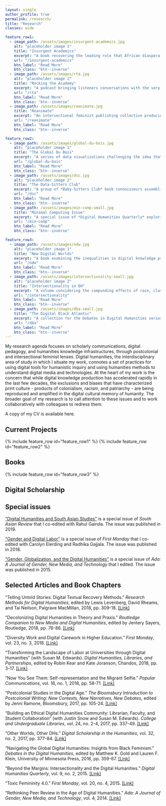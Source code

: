 ```yaml
---
layout: single
author_profile: true
permalink: /research/
title: "Research"
classes: wide

feature_row1:
  - image_path: /assets/images/insurgent-academics.jpg
    alt: "placeholder image 1"
    title: "Insurgent Academics"
    excerpt: "A book recovering the leading role that African diaspora, Latinx, indigenous, Asian American, and postcolonial scholars played in the rise of public humanities"
    url: "/insurgent-academics"
    btn_label: "Read More"
    btn_class: "btn--inverse"
  - image_path: /assets/images/rta.jpg
    alt: "placeholder image 2"
    title: "Rocking the Academy"
    excerpt: "A podcast bringing listeners conversations with the very best truth tellers who are formulating a new vision for the future of higher education"
    url: "/rta"
    btn_label: "Read More"
    btn_class: "btn--inverse"
  - image_path: /assets/images/reanimate.jpg
    title: "Reanimate"
    excerpt: "An intersectional feminist publishing collective producing digital editions of little-known writing by women in media industries"
    url: "/reanimate"
    btn_label: "Read More"
    btn_class: "btn--inverse"

feature_row2:
  - image_path: /assets/images/global-du-bois.jpg
    alt: "placeholder image 1"
    title: "The Global Du Bois"
    excerpt: "A series of data visualizations challenging the idea that W.E.B. Du Bois's investment in decolonization is a later development in his intellectual trajectory"
    url: "/global-du-bois"
    btn_label: "Read More"
    btn_class: "btn--inverse"
  - image_path: /assets/images/dsc.jpg
    alt: "placeholder image 2"
    title: "The Data-Sitters Club"
    excerpt: "A group of *Baby-Sitters Club* book connoisseurs assembling a comprehensive, colloquial guide to computational textual analysis"
    url: "/dsc"
    btn_label: "Read More"
    btn_class: "btn--inverse"
  - image_path: /assets/images/min-comp-small.jpg
    title: "Minimal Computing Issue"
    excerpt: "A special issue of *Digital Humanities Quarterly* exploring the promises and limitations of minimal computing in digital humanities"
    url: "/min-comp"
    btn_label: "Read More"
    btn_class: "btn--inverse"

feature_row3:
  - image_path: /assets/images/ndw.jpg
    alt: "placeholder image 1"
    title: "New Digital Worlds"
    excerpt: "A book examining the inequalities in digital knowledge production and how to address them in digital humanities methods published by Northwestern University Press in 2018"
    url: "/ndw"
    btn_label: "Read More"
    btn_class: "btn--inverse"
  - image_path: /assets/images/intersectionality-small.jpg
    alt: "placeholder image 2"
    title: "Intersectionality in DH"
    excerpt: "A volume considering the compunding effects of race, class, gender, sexuality, and nation on digital data, archives, and methodologies published by Arc Humanities Press in 2019"
    url: "/intersectionality"
    btn_label: "Read More"
    btn_class: "btn--inverse"
  - image_path: /assets/images/dba-small.jpg
    title: "The Digital Black Atlantic"
    excerpt: "A collection for the Debates in Digital Humanities series shedding light on African diasporic approaches to digital humanities forthcoming from University of Minnesota Press in 2020"
    url: "/dba"
    btn_label: "Read More"
    btn_class: "btn--inverse"  
---
```


My research agenda focuses on scholarly communications, digital pedagogy, and humanities knowledge infrastructures, through postcolonial and intersectional feminist lenses. Digital humanities, the interdisciplinary area of study in which I situate my work, connotes a set of practices for using digital tools for humanistic inquiry and using humanities methods to understand digital media and technologies. At the heart of my work is the concern that while digital knowledge production has accelerated rapidly in the last few decades, the exclusions and biases that have characterized print culture - products of colonialism, racism, and patriarchy - are being reproduced and amplified in the digital cultural memory of humanity. The broader goal of my research is to call attention to these issues and to work collaboratively with colleagues to redress them.

A copy of my CV is available here.

## Current Projects

{% include feature_row id="feature_row1" %}
{% include feature_row id="feature_row2" %}

## Books

{% include feature_row id="feature_row3" %}

## Digital Scholarship

## Special issues

["Digital Humanities and South Asian Studies"](https://www.tandfonline.com/toc/rsoa20/40/3?nav=tocList) is a special issue of _South Asian Review_ that I co-edited with Rahul Gairola. The issue was published in 2019.

["Gender and Digital Labor"](http://firstmonday.org/ojs/index.php/fm/issue/view/590) is a special issue of _First Monday_ that I co-edited with Carolyn Elerding and Radhika Gajjala. The issue was published in 2018.

["Gender, Globalization, and the Digital Humanities"](https://adanewmedia.org/issues/issue-archives/issue8/) is a special issue of _Ada: A Journal of Gender, New Media, and Technology_ that I edited. The issue was published in 2015.

## Selected Articles and Book Chapters

“Telling Untold Stories: Digital Textual Recovery Methods.” _Research Methods for Digital Humanities_, edited by Lewis Levenberg, David Rheams, and Tai Neilson, Palgrave MacMillan, 2018, pp. 309-18. [[Link]](https://www.palgrave.com/us/book/9783319967127)

“Decolonizing Digital Humanities in Theory and Praxis.” _Routledge Companion to New Media and Digital Humanities_, edited by Jentery Sayers, Routledge, 2018, pp. 78-86. [[Link]](https://digitalcommons.salemstate.edu/english_facpub/7)

“Diversity Work and Digital Carework in Higher Education.” _First Monday_, vol. 23, no. 3, 2018. [[Link]](http://firstmonday.org/ojs/index.php/fm/article/view/8241)

“Transforming the Landscape of Labor at Universities through Digital Humanities” (with Susan M. Edwards). _Digital Humanities, Libraries, and Partnerships_, edited by Robin Kear and Kate Joranson, Chandos, 2018, pp. 3-17. [[Link]](https://digitalcommons.salemstate.edu/library_facpub/2/)

“Now You See Them: Self-representation and the Migrant Selfie.” _Popular Communications_, vol. 16, no. 1, 2018, pp. 58-71. [[Link]](https://www.tandfonline.com/doi/abs/10.1080/15405702.2017.1413191)

“Postcolonial Studies in the Digital Age.” _The Bloomsbury Introduction to Postcolonial Writing: New Contexts, New Narratives, New Debates_, edited by Jenni Ramone, Bloomsbury, 2017, pp. 105-24. [[Link]](https://www.bloomsbury.com/uk/the-bloomsbury-introduction-to-postcolonial-writing-9781474240109/)

“Building an Ethical Digital Humanities Community: Librarian, Faculty, and Student Collaboration” (with Justin Snow and Susan M. Edwards). _College and Undergraduate Libraries_, vol. 24, no. 2-4, 2017, pp. 337-49. [[Link]](https://digitalcommons.salemstate.edu/library_facpub/1/)

“Other Worlds, Other DHs.” _Digital Scholarship in the Humanities_, vol. 32, no. 2, 2017, pp. 377-84. [[Link]](https://academic.oup.com/dsh/article-abstract/32/2/377/2669630?redirectedFrom=fulltext)

“Navigating the Global Digital Humanities: Insights from Black Feminism.” _Debates in the Digital Humanities_, edited by Matthew K. Gold and Lauren F. Klein, University of Minnesota Press, 2016, pp. 359-67. [[Link]](http://dhdebates.gc.cuny.edu/debates/text/80)

“Beyond the Margins: Intersectionality and the Digital Humanities.” _Digital Humanities Quarterly_, vol. 9, no. 2, 2015. [[Link]](http://www.digitalhumanities.org/dhq/vol/9/2/000208/000208.html)

“Toxic Femininity 4.0.” _First Monday_, vol. 20, no. 4, 2015. [[Link]](http://firstmonday.org/ojs/index.php/fm/article/view/5896/4417)

“Rethinking Peer Review in the Age of Digital Humanities.” _Ada: A Journal of Gender, New Media, and Technology_, vol. 4, 2014. [[Link]](http://adanewmedia.org/2014/04/issue4-risam/)
